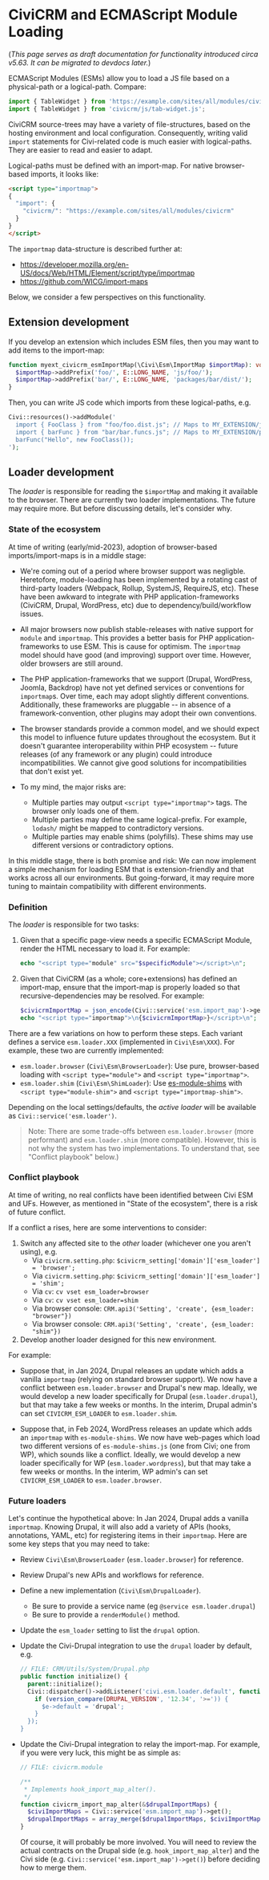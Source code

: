 # CiviCRM and ECMAScript Module Loading

(*This page serves as draft documentation for functionality introduced circa v5.63. It can be migrated to devdocs later.*)

ECMAScript Modules (ESMs) allow you to load a JS file based on a physical-path or a logical-path.  Compare:

```js
import { TableWidget } from 'https://example.com/sites/all/modules/civicrm/js/table-widget.js';
import { TableWidget } from 'civicrm/js/tab-widget.js';
```

CiviCRM source-trees may have a variety of file-structures, based on the hosting environment and local configuration.
Consequently, writing valid `import` statements for Civi-related code is much easier with logical-paths. They are
easier to read and easier to adapt.

Logical-paths must be defined with an import-map. For native browser-based imports, it looks like:

```html
<script type="importmap">
{
  "import": {
    "civicrm/": "https://example.com/sites/all/modules/civicrm"
  }
}
</script>
```

The `importmap` data-structure is described further at:

* https://developer.mozilla.org/en-US/docs/Web/HTML/Element/script/type/importmap
* https://github.com/WICG/import-maps

Below, we consider a few perspectives on this functionality.

## Extension development

If you develop an extension which includes ESM files, then you may want to add items to the import-map:

```php
function myext_civicrm_esmImportMap(\Civi\Esm\ImportMap $importMap): void {
  $importMap->addPrefix('foo/', E::LONG_NAME, 'js/foo/');
  $importMap->addPrefix('bar/', E::LONG_NAME, 'packages/bar/dist/');
}
```

Then, you can write JS code which imports from these logical-paths, e.g.

```php
Civi::resources()->addModule('
  import { FooClass } from "foo/foo.dist.js"; // Maps to MY_EXTENSION/js/foo/foo.dist.js
  import { barFunc } from "bar/bar.funcs.js"; // Maps to MY_EXTENSION/packages/bar/dist/bar.funcs.js
  barFunc("Hello", new FooClass());
');
```

## Loader development

The *loader* is responsible for reading the `$importMap` and making it available to the browser.  There are
currently two loader implementations.  The future may require more.  But before discussing details, let's consider why.

### State of the ecosystem

At time of writing (early/mid-2023), adoption of browser-based imports/import-maps is in a middle stage:

* We're coming out of a period where browser support was negligble.  Heretofore, module-loading has been implemented by
  a rotating cast of third-party loaders (Webpack, Rollup, SystemJS, RequireJS, etc).  These have been awkward to
  integrate with PHP application-frameworks (CiviCRM, Drupal, WordPress, etc) due to dependency/build/workflow issues.

* All major browsers now publish stable-releases with native support for `module` and `importmap`.  This provides a
  better basis for PHP application-frameworks to use ESM.  This is cause for optimism.  The `importmap` model should
  have good (and improving) support over time. However, older browsers are still around.

* The PHP application-frameworks that we support (Drupal, WordPress, Joomla, Backdrop) have not yet defined services or
  conventions for `importmap`s.  Over time, each may adopt slightly different conventions.  Additionally, these
  frameworks are pluggable -- in absence of a framework-convention, other plugins may adopt their own conventions.

* The browser standards provide a common model, and we should expect this model to influence future updates throughout
  the ecosystem.  But it doesn't guarantee interoperability within PHP ecosystem -- future releases (of any framework
  or any plugin) could introduce incompatibilities.  We cannot give good solutions for incompatibilities that don't
  exist yet.

* To my mind, the major risks are:
    * Multiple parties may output `<script type="importmap">` tags. The browser only loads one of them.
    * Multiple parties may define the same logical-prefix. For example, `lodash/` might be mapped to contradictory versions.
    * Multiple parties may enable shims (polyfills). These shims may use different versions or contradictory options.

In this middle stage, there is both promise and risk: We can now implement a simple mechanism for loading ESM that is
extension-friendly and that works across all our environments.  But going-forward, it may require more tuning to
maintain compatibility with different environments.

### Definition

The *loader* is responsible for two tasks:

1. Given that a specific page-view needs a specific ECMAScript Module, render the HTML necessary to load it. For example:
    ```php
    echo "<script type="module" src="$specificModule"></script>\n";
    ```
2. Given that CiviCRM (as a whole; core+extensions) has defined an import-map, ensure that the import-map is properly
   loaded so that recursive-dependencies may be resolved. For example:
    ```php
    $civicrmImportMap = json_encode(Civi::service('esm.import_map')->get());
    echo "<script type="importmap">\n{$civicrmImportMap>}</script>\n";
    ```

There are a few variations on how to perform these steps. Each variant defines a service `esm.loader.XXX`
(implemented in `Civi\Esm\XXX`).  For example, these two are currently implemented:

* `esm.loader.browser` (`Civi\Esm\BrowserLoader`): Use pure, browser-based loading with `<script type="module">` and `<script type="importmap">`.
* `esm.loader.shim` (`Civi\Esm\ShimLoader`): Use [es-module-shims](https://github.com/guybedford/es-module-shims) with `<script type="module-shim">` and `<script type="importmap-shim">`.

Depending on the local settings/defaults, the _active loader_ will be available as `Civi::service('esm.loader')`.

> Note: There are some trade-offs between `esm.loader.browser` (more performant) and `esm.loader.shim` (more compatible).  However, this
> is not why the system has two implementations.  To understand that, see "Conflict playbook" below.)

### Conflict playbook

At time of writing, no real conflicts have been identified between Civi ESM and UFs.  However, as mentioned in "State
of the ecosystem", there is a risk of future conflict.

If a conflict a rises, here are some interventions to consider:

1. Switch any affected site to the *other* loader (whichever one you aren't using), e.g.
    * Via `civicrm.setting.php`: `$civicrm_setting['domain']['esm_loader'] = 'browser';`
    * Via `civicrm.setting.php`: `$civicrm_setting['domain']['esm_loader'] = 'shim';`
    * Via `cv`: `cv vset esm_loader=browser`
    * Via `cv`: `cv vset esm_loader=shim`
    * Via browser console: `CRM.api3('Setting', 'create', {esm_loader: "browser"})`
    * Via browser console: `CRM.api3('Setting', 'create', {esm_loader: "shim"})`
2. Develop another loader designed for this new environment.

For example:

* Suppose that, in Jan 2024, Drupal releases an update which adds a vanilla `importmap` (relying on standard browser support).  We now have
  a conflict between `esm.loader.browser` and Drupal's new map.  Ideally, we would develop a new loader specifically for Drupal
  (`esm.loader.drupal`), but that may take a few weeks or months.  In the interim, Drupal admin's can set `CIVICRM_ESM_LOADER` to
  `esm.loader.shim`.

* Suppose that, in Feb 2024, WordPress releases an update which adds an `importmap` with `es-module-shims`.  We now have web-pages which
  load two different versions of `es-module-shims.js` (one from Civi; one from WP), which sounds like a conflict.  Ideally, we would
  develop a new loader specifically for WP (`esm.loader.wordpress`), but that may take a few weeks or months.  In the interim, WP admin's
  can set `CIVICRM_ESM_LOADER` to `esm.loader.browser`.

### Future loaders

Let's continue the hypothetical above: In Jan 2024, Drupal adds a vanilla `importmap`. Knowing Drupal, it will also add a variety of APIs
(hooks, annotations, YAML, etc) for registering items in their `importmap`. Here are some key steps that you may need to take:

* Review `Civi\Esm\BrowserLoader` (`esm.loader.browser`) for reference.
* Review Drupal's new APIs and workflows for reference.
* Define a new implementation (`Civi\Esm\DrupalLoader`).
    * Be sure to provide a service name (eg `@service esm.loader.drupal`)
    * Be sure to provide a `renderModule()` method.
* Update the `esm_loader` setting to list the `drupal` option.
* Update the Civi-Drupal integration to use the `drupal` loader by default, e.g.
    ```php
    // FILE: CRM/Utils/System/Drupal.php
    public function initialize() {
      parent::initialize();
      Civi::dispatcher()->addListener('civi.esm.loader.default', function ($e) {
        if (version_compare(DRUPAL_VERSION', '12.34', '>=')) {
          $e->default = 'drupal';
        }
      });
    }
    ```
* Update the Civi-Drupal integration to relay the import-map. For example, if you were very luck, this might be as simple as:

    ```php
    // FILE: civicrm.module

    /**
     * Implements hook_import_map_alter().
     */
    function civicrm_import_map_alter(&$drupalImportMaps) {
      $civiImportMaps = Civi::service('esm.import_map')->get();
      $drupalImportMaps = array_merge($drupalImportMaps, $civiImportMaps);
    }
    ```

    Of course, it will probably be more involved.  You will need to review the actual contracts on the Drupal side
    (e.g. `hook_import_map_alter`) and the Civi side (e.g. `Civi::service('esm.import_map')->get()`) before deciding
    how to merge them.
